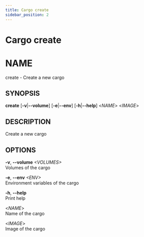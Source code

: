 ```yaml
---
title: Cargo create
sidebar_position: 2
---
```


# Cargo create

# NAME

create - Create a new cargo

## SYNOPSIS

**create** \[**-v**\|**--volume**\] \[**-e**\|**--env**\]
\[**-h**\|**--help**\] \<*NAME*\> \<*IMAGE*\>

## DESCRIPTION

Create a new cargo

## OPTIONS

**-v**, **--volume** *\<VOLUMES\>*  
Volumes of the cargo

**-e**, **--env** *\<ENV\>*  
Environment variables of the cargo

**-h**, **--help**  
Print help

\<*NAME*\>  
Name of the cargo

\<*IMAGE*\>  
Image of the cargo
